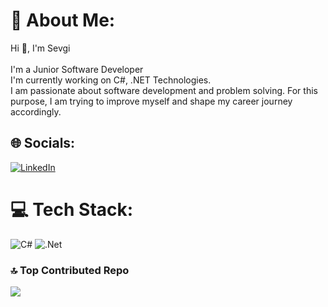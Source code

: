 # 💫 About Me:
Hi  👋, I'm Sevgi<br><br>I'm a Junior Software Developer<br>I'm currently working on C#, .NET Technologies. <br>I am passionate about software development and problem solving. For this purpose, I am trying to improve myself and shape my career journey accordingly.


## 🌐 Socials:
[![LinkedIn](https://img.shields.io/badge/LinkedIn-%230077B5.svg?logo=linkedin&logoColor=white)](https://www.linkedin.com/in/sevgitut/) 

# 💻 Tech Stack:
![C#](https://img.shields.io/badge/c%23-%23239120.svg?style=for-the-badge&logo=c-sharp&logoColor=white) ![.Net](https://img.shields.io/badge/.NET-5C2D91?style=for-the-badge&logo=.net&logoColor=white)

### 🔝 Top Contributed Repo
![](https://github-contributor-stats.vercel.app/api?username=sevgitut&limit=5&theme=radical&combine_all_yearly_contributions=true)

<!-- Proudly created with GPRM ( https://gprm.itsvg.in ) -->
